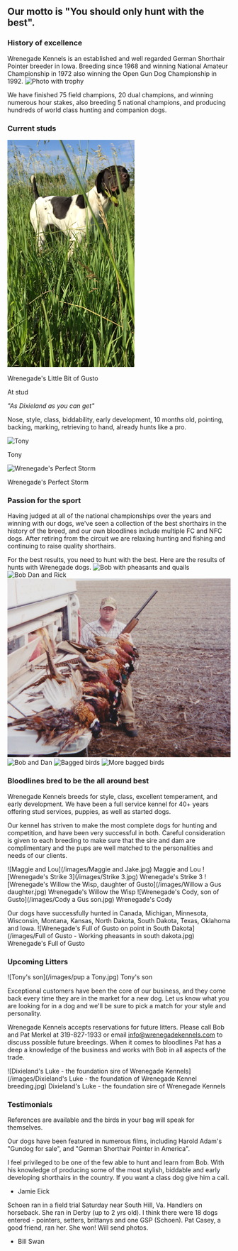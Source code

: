 ## Our motto is "You should only hunt with the best".

### History of excellence
Wrenegade Kennels is an established and well regarded German Shorthair Pointer breeder in Iowa. Breeding since 1968 and winning National Amateur Championship in 1972 also winning the Open Gun Dog Championship in 1992.
![Photo with trophy](/images/Trophy.jpg)

We have finished 75 field champions, 20 dual champions, and winning numerous hour stakes, also breeding 5 national champions, and producing hundreds of world class hunting and companion dogs.


### Current studs

![Wrenegade's Little Bit of Gusto](/images/2017-06-19-LittleBitOfGusto.png)

Wrenegade's Little Bit of Gusto

At stud

*"As Dixieland as you can get"*

Nose, style, class, biddability, early development, 10 months old, pointing, backing, marking, retrieving to hand, already hunts like a pro.


![Tony](/images/Tony.jpg)

Tony

![Wrenegade's Perfect Storm](/images/Stormy.jpg)

Wrenegade's Perfect Storm

### Passion for the sport
Having judged at all of the national championships over the years and winning with our dogs, we've seen a collection of the best shorthairs in the history of the breed, and our own bloodlines include multiple FC and NFC dogs. After retiring from the circuit we are relaxing hunting and fishing and continuing to raise quality shorthairs.

For the best results, you need to hunt with the best.
Here are the results of hunts with Wrenegade dogs.
![Bob with pheasants and quails](/images/IMG_20160424_0013.jpg)
![Bob Dan and Rick](/images/IMG_20160424_0007.jpg)
![Randy](/images/IMG_20160424_0008.jpg)
![Bob and Dan](/images/IMG_20160424_0009.jpg)
![Bagged birds](/images/IMG_20160424_0010.jpg)
![More bagged birds](/images/IMG_20160424_0012.jpg)

### Bloodlines bred to be the all around best
Wrenegade Kennels breeds for style, class, excellent temperament, and early development. We have been a full service kennel for 40+ years offering stud services, puppies, as well as started dogs.

Our kennel has striven to make the most complete dogs for hunting and competition, and have been very successful in both. Careful consideration is given to each breeding to make sure that the sire and dam are complimentary and the pups are well matched to the personalities and needs of our clients. 

![Maggie and Lou](/images/Maggie and Jake.jpg)
Maggie and Lou
![Wrenegade's Strike 3](/images/Strike 3.jpg)
Wrenegade's Strike 3
![Wrenegade's Willow the Wisp, daughter of Gusto](/images/Willow a Gus daughter.jpg)
Wrenegade's Willow the Wisp
![Wrenegade's Cody, son of Gusto](/images/Cody a Gus son.jpg)
Wrenegade's Cody

Our dogs have successfully hunted in Canada, Michigan, Minnesota, Wisconsin,  Montana, Kansas, North Dakota, South Dakota, Texas, Oklahoma and Iowa.
![Wrenegade's Full of Gusto on point in South Dakota](/images/Full of Gusto - Working pheasants in south dakota.jpg)
Wrenegade's Full of Gusto
 
### Upcoming Litters
![Tony's son](/images/pup a Tony.jpg)
Tony's son
<!-- Add picture of Ruby here -->

Exceptional customers have been the core of our business, and they come back every time they are in the market for a new dog. Let us know what you are looking for in a dog and we'll be sure to pick a match for your style and personality.

Wrenegade Kennels accepts reservations for future litters.
Please call Bob and Pat Merkel at 319-827-1933 or email info@wrenegadekennels.com to discuss possible future breedings.
When it comes to bloodlines Pat has a deep a knowledge of the business and works with Bob in all aspects of the trade.

![Dixieland's Luke - the foundation sire of Wrenegade Kennels](/images/Dixieland's Luke - the foundation of Wrenegade Kennel breeding.jpg)
Dixieland's Luke - the foundation sire of Wrenegade Kennels

### Testimonials
References are available and the birds in your bag will speak for themselves.

Our dogs have been featured in numerous films, including Harold Adam's "Gundog for sale", and "German Shorthair Pointer in America".

I feel privileged to be one of the few able to hunt and learn from Bob. With his knowledge of producing some of the most stylish, biddable and early developing shorthairs in the country. If you want a class dog give him a call.       
- Jamie Eick

Schoen ran in a field trial Saturday near South Hill, Va. Handlers on horseback. She ran in Derby (up to 2 yrs old). I think there were 18 dogs entered - pointers, setters, brittanys and one GSP (Schoen). Pat Casey, a good friend, ran her. She won! Will send photos. 
- Bill Swan
